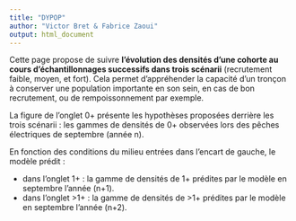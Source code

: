 ```yaml
---
title: "DYPOP"
author: "Victor Bret & Fabrice Zaoui"
output: html_document
---
```


Cette page propose de suivre **l’évolution des densités d’une cohorte au cours d’échantillonnages successifs dans trois scénarii** (recrutement faible, moyen, et fort). Cela permet d’appréhender la capacité d’un tronçon à conserver une population importante en son sein, en cas de bon recrutement, ou de rempoissonnement par exemple.

La figure de l’onglet 0+ présente les hypothèses proposées derrière les trois scénarii : les gammes de densités de 0+ observées lors des pêches électriques de septembre (année n).

En fonction des conditions du milieu entrées dans l’encart de gauche, le modèle prédit :
- dans l’onglet 1+ : la gamme de densités de 1+ prédites par le modèle en septembre l’année (n+1).
- dans l’onglet >1+ : la gamme de densités de >1+ prédites par le modèle en septembre l’année (n+2).
